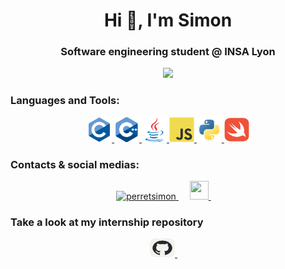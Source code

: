 <h1 align="center">Hi 👋, I'm Simon</h1>
<h3 align="center">Software engineering student @ INSA Lyon</h3>

<p align="center">
<a href="https://github.com/smnpp" align="center">
    <!-- <img src="https://github-readme-streak-stats.herokuapp.com?user=smnpp&theme=transparent&date_format=M%20j%5B%2C%20Y%5D" /> -->
    <img src="https://github-readme-stats.vercel.app/api/top-langs/?username=smnpp&layout=compact&theme=transparent" />
</a>
</p>




<h3 align="left">Languages and Tools:</h3>
<p align="center"> 
<a href="https://www.w3schools.com/c/" target="_blank" rel="noreferrer"> <img src="https://raw.githubusercontent.com/devicons/devicon/master/icons/c/c-original.svg" alt="c" width="40" height="40"/> </a>
<a href="https://www.w3schools.com/cpp/" target="_blank" rel="noreferrer"> <img src="https://raw.githubusercontent.com/devicons/devicon/master/icons/cplusplus/cplusplus-original.svg" alt="cplusplus" width="40" height="40"/> </a>
<a href="https://www.java.com" target="_blank" rel="noreferrer"> <img src="https://raw.githubusercontent.com/devicons/devicon/master/icons/java/java-original.svg" alt="java" width="40" height="40"/> </a>
<a href="https://developer.mozilla.org/en-US/docs/Web/JavaScript" target="_blank" rel="noreferrer"> <img src="https://raw.githubusercontent.com/devicons/devicon/master/icons/javascript/javascript-original.svg" alt="javascript" width="40" height="40"/> </a>
<a href="https://www.python.org" target="_blank" rel="noreferrer"> <img src="https://raw.githubusercontent.com/devicons/devicon/master/icons/python/python-original.svg" alt="python" width="40" height="40"/> </a>
<a href="https://developer.apple.com/swift/" target="_blank" rel="noreferrer"> <img src="https://raw.githubusercontent.com/devicons/devicon/master/icons/swift/swift-original.svg" alt="swift" width="40" height="40"/> </a>
</p>

<h3 align="left">Contacts & social medias:</h3>
<p align="center">
<a href="https://linkedin.com/in/perretsimon" target="blank">
    <img src="https://raw.githubusercontent.com/rahuldkjain/github-profile-readme-generator/master/src/images/icons/Social/linked-in-alt.svg"  alt="perretsimon" height="30" width="40" />
</a> &emsp;
<a href="mailto: simon.perret@insa-lyon.fr">
    <img src="https://upload.wikimedia.org/wikipedia/commons/7/7e/Gmail_icon_%282020%29.svg" height="30" width="30" />
</a> &emsp;
</p>

<h3 align="left">Take a look at my internship repository</h3>
<p align="center">
<a href="https://github.com/smnppKDAB/knut" target="blank">
    <img src="https://github.com/tandpfun/skill-icons/blob/main/icons/Github-Light.svg"  alt="perretsimon" height="30" width="40" />
</a> &emsp;

